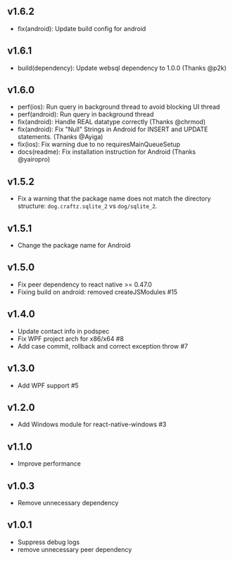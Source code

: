 ## v1.6.2

* fix(android): Update build config for android

## v1.6.1

* build(dependency): Update websql dependency to 1.0.0 (Thanks @p2k)

## v1.6.0

* perf(ios): Run query in background thread to avoid blocking UI thread
* perf(android): Run query in background thread
* fix(android): Handle REAL datatype correctly (Thanks @chrmod)
* fix(android): Fix "Null" Strings in Android for INSERT and UPDATE statements. (Thanks @Ayiga)
* fix(ios): Fix warning due to no requiresMainQueueSetup
* docs(readme): Fix installation instruction for Android (Thanks @yairopro)

## v1.5.2

* Fix a warning that the package name does not match the directory structure: `dog.craftz.sqlite_2` vs `dog/sqlite_2`.

## v1.5.1

* Change the package name for Android

## v1.5.0

* Fix peer dependency to react native >= 0.47.0
* Fixing build on android: removed createJSModules #15

## v1.4.0

* Update contact info in podspec
* Fix WPF project arch for x86/x64 #8
* Add case commit, rollback and correct exception throw #7

## v1.3.0

* Add WPF support #5

## v1.2.0

* Add Windows module for react-native-windows #3

## v1.1.0

* Improve performance

## v1.0.3

* Remove unnecessary dependency

## v1.0.1

* Suppress debug logs
* remove unnecessary peer dependency
